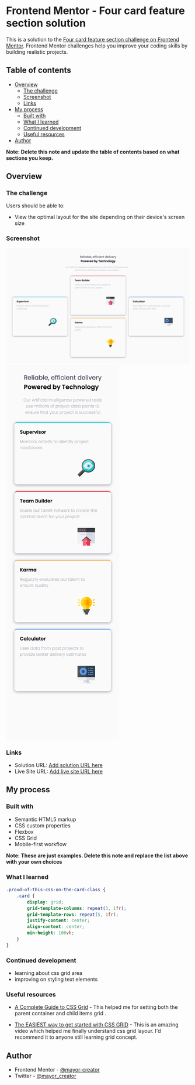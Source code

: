 # Frontend Mentor - Four card feature section solution

This is a solution to the [Four card feature section challenge on Frontend Mentor](https://www.frontendmentor.io/challenges/four-card-feature-section-weK1eFYK). Frontend Mentor challenges help you improve your coding skills by building realistic projects.

## Table of contents

- [Overview](#overview)
  - [The challenge](#the-challenge)
  - [Screenshot](#screenshot)
  - [Links](#links)
- [My process](#my-process)
  - [Built with](#built-with)
  - [What I learned](#what-i-learned)
  - [Continued development](#continued-development)
  - [Useful resources](#useful-resources)
- [Author](#author)

**Note: Delete this note and update the table of contents based on what sections you keep.**

## Overview

### The challenge

Users should be able to:

- View the optimal layout for the site depending on their device's screen size

### Screenshot

![Desktop View Solution](./desktop_view_screen_shot.png)
![Mobile View Solution](./mobile_view_screen_shot.png)

### Links

- Solution URL: [Add solution URL here](https://your-solution-url.com)
- Live Site URL: [Add live site URL here](https://your-live-site-url.com)

## My process

### Built with

- Semantic HTML5 markup
- CSS custom properties
- Flexbox
- CSS Grid
- Mobile-first workflow

**Note: These are just examples. Delete this note and replace the list above with your own choices**

### What I learned

```css
.proud-of-this-css-on-the-card-class {
	.card {
		display: grid;
		grid-template-columns: repeat(3, 1fr);
		grid-template-rows: repeat(5, 1fr);
		justify-content: center;
		align-content: center;
		min-height: 100vh;
	}
}
```

### Continued development

- learning about css grid area
- improving on styling text elements

### Useful resources

- [A Complete Guide to CSS Grid](https://css-tricks.com/snippets/css/complete-guide-grid/#prop-place-self) - This helped me for setting both the parent container and child items grid .

- [The EASIEST way to get started with CSS GRID](https://www.youtube.com/watch?v=_lEkD8IGkwo) - This is an amazing video which helped me finally understand css grid layour. I'd recommend it to anyone still learning grid concept.

## Author

- Frontend Mentor - [@mayor-creator](https://www.frontendmentor.io/profile/mayor-creator)
- Twitter - [@mayor_creator](https://www.twitter.com/mayor_creator)
